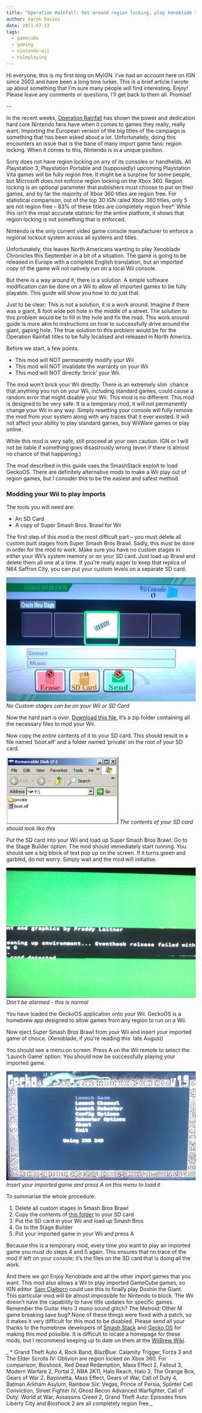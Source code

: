 ```yaml
---
title: "Operation Rainfall: Get around region locking, play Xenoblade this August"
author: Aaron Davies
date: 2011-07-13
tags:
  - gamecube
  - gaming
  - nintendo-wii
  - roleplaying
---
```


Hi everyone, this is my first blog on MyIGN. I've had an account here on IGN since 2003 and have been a long time lurker. This is a brief article I wrote up about something that I'm sure many people will find interesting. Enjoy! Please leave any comments or questions, I'll get back to them all. Promise!

--

In the recent weeks, [Operation Rainfall](http://au.wii.ign.com/articles/117/1179120p1.html) has shown the power and dedication hard core Nintendo fans have when it comes to games they really, really want. Importing the European version of the big titles of the campaign is something that has been asked about a lot. Unfortunately, doing this encounters an issue that is the bane of many import game fans: region locking. When it comes to this, Nintendo is in a unique position.

Sony does not have region locking on any of its consoles or handhelds. All Playstation 3, Playstation Portable and (supposedly) upcoming Playstation Vita games will be fully region free. It might be a surprise for some people, but Microsoft does not enforce region locking on the Xbox 360. Region locking is an optional parameter that publishers must choose to put on their games, and by far the majority of Xbox 360 titles are region free. For statistical comparison, out of the top 30 IGN rated Xbox 360 titles, only 5 are not region free – 83% of these titles are completely region free\*. While this isn’t the most accurate statistic for the entire platform, it shows that region locking is not something that is enforced.

Nintendo is the only current video game console manufacturer to enforce a regional lockout system across all systems and titles.

Unfortunately, this leaves North Americans wanting to play Xenoblade Chronicles this September in a bit of a situation. The game is going to be released in Europe with a complete English translation, but an imported copy of the game will not natively run on a local Wii console.

But there is a way around it, there is a solution. A simple software modification can be done on a Wii to allow all imported games to be fully playable. This guide will show you how to do just that.

Just to be clear: This is not a solution, it is a work around. Imagine if there was a giant, 8 foot wide pot hole in the middle of a street. The solution to this problem would be to fill in the hole and fix the road. This work around guide is more akin to instructions on how to successfully drive around the giant, gaping hole. The true solution to this problem would be for the Operation Rainfall titles to be fully localised and released in North America.

Before we start, a few points.

* This mod will NOT permanently modify your Wii
* This mod will NOT invalidate the warranty on your Wii
* This mod will NOT directly ‘brick’ your Wii.

The mod won't brick your Wii directly. There is an extremely slim  chance that anything you run on your Wii, including standard games, could cause a random error that might disable your Wii. This mod is no different. This mod is designed to be very safe. It is a temporary mod, it will not permanently change your Wii in any way. Simply resetting your console will fully remove the mod from your system along with any traces that it ever existed. It will not affect your ability to play standard games, buy WiiWare games or play online.

While this mod is very safe, still proceed at your own caution. IGN or I will not be liable if something goes disastrously wrong (even if there is almost no chance of that happening.)

The mod described in this guide uses the SmashStack exploit to load GeckoOS. There are definitely alternative mods to make a Wii play out of region games, but I consider this to be the easiest and safest method.

### Modding your Wii to play Imports

The tools you will need are:

* An SD Card
* A copy of Super Smash Bros. Brawl for Wii

The first step of this mod is the most difficult part – you must delete all custom built stages from Super Smash Bros Brawl. Sadly, this must be done in order for the mod to work. Make sure you have no custom stages in either your Wii’s system memory or on your SD card. Just load up Brawl and delete them all one at a time. If you're really eager to keep that replica of N64 Saffron City, you can put your custom levels on a separate SD card.

[![No Custom Levels](../../media/images/blog/SmashNoCusLevel.jpg)](/assets/static/src/media/images/blog/SmashNoCusLevel.jpg)
_No Custom stages can be on your Wii or SD Card_

Now the hard part is over. [Download this file.](http://homepages.ihug.co.nz/~aaronights/SmashstackandGeckoOS.zip) It’s a zip folder containing all the necessary files to mod your Wii.

Now copy the _entire_ contents of it to your SD card. This should result in a file named ‘boot.elf’ and a folder named ‘private’ on the root of your SD card.

[![SD Card](../../media/images/blog/SD-card.gif)](/assets/static/src/media/images/blog/SD-card.gif)
_The contents of your SD card should look like this_

Put the SD card into your Wii and load up Super Smash Bros Brawl. Go to the Stage Builder option. The mod should immediately start running. You should see a big block of text pop up on the screen. If it turns green and garbled, do not worry. Simply wait and the mod will initialise.

[![Green Blur](../../media/images/blog/ThisIsNormal.jpg)](/assets/static/src/media/images/blog/ThisIsNormal.jpg)
_Don't be alarmed - this is normal_

You have loaded the GeckoOS application onto your Wii. GeckoOS is a homebrew app designed to allow games from any region to run on a Wii.

Now eject Super Smash Bros Brawl from your Wii and insert your imported game of choice. (Xenoblade, if you're reading this  late August)

You should see a menu on screen. Press A on the Wii remote to select the ‘Launch Game’ option. You should now be successfully playing your imported game.

[![Gecko OS Menu](../../media/images/blog/GeckoMenu.jpg)](/assets/static/src/media/images/blog/GeckoMenu.jpg)
_Insert your imported game and press A on this menu to load it_

To summarise the whole procedure:

1. Delete all custom stages in Smash Bros Brawl
2. Copy the contents of [this folder](http://homepages.ihug.co.nz/~aaronights/SmashstackandGeckoOS.zip) to your SD card
3. Put the SD card in your Wii and load up Smash Bros
4. Go to the Stage Builder
5. Put your imported game in your Wii and press A

Because this is a temporary mod, every time you want to play an imported game you must do steps 4 and 5 again. This ensures that no trace of the mod if left on your console; it’s the files on the SD card that is doing all the work.

And there we go! Enjoy Xenoblade and all the other import games that you want. This mod also allows a Wii to play imported GameCube games, so IGN editor  [Sam Claiborn](http://people.ign.com/Samuel-IGN) could use this to finally play Doshin the Giant.  This particular mod will be almost impossible for Nintendo to block. The Wii doesn’t have the capability to have title updates for specific games. Remember the Guitar Hero 3 mono sound glitch? The Metroid: Other M game breaking save bug? None of these things were fixed with a patch, so it makes it very difficult for this mod to be disabled. Please send all your thanks to the homebrew developers of [Smash Stack](http://wiibrew.org/wiki/Smash_Stack) and [Gecko OS](http://wiibrew.org/wiki/Gecko_os) for making this mod possible. It is difficult to locate a homepage for these mods, but I recommend keeping up to date on them at the [WiiBrew Wiki](http://wiibrew.org/wiki/Main_Page).

_ \* Grand Theft Auto 4, Rock Band, BlazBlue: Calamity Trigger, Forza 3 and The Elder Scrolls IV: Oblivion are region locked on Xbox 360. For comparison, Bioshock, Red Dead Redemption, Mass Effect 2, Fallout 3, Modern Warfare 2, Portal 2, NBA 2K11, Halo Reach, Halo 3, The Orange Box, Gears of War 2, Bayonetta, Mass Effect, Gears of War, Call of Duty 4, Batman Arkham Asylum, Rainbow Six: Vegas, Prince of Persia, Splinter Cell Conviction, Street Fighter IV, Ghost Recon Advanced Warfighter, Call of Duty: World at War, Assassins Creed 2, Grand Theft Auto: Episodes from Liberty City and Bioshock 2 are all completely region free._
